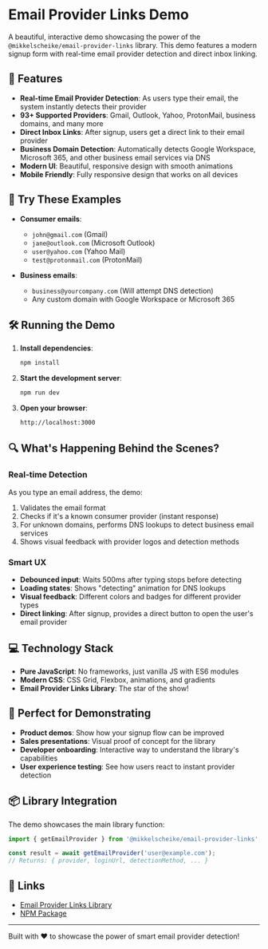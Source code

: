 # Email Provider Links Demo

A beautiful, interactive demo showcasing the power of the `@mikkelscheike/email-provider-links` library. This demo features a modern signup form with real-time email provider detection and direct inbox linking.

## 🚀 Features

- **Real-time Email Provider Detection**: As users type their email, the system instantly detects their provider
- **93+ Supported Providers**: Gmail, Outlook, Yahoo, ProtonMail, business domains, and many more
- **Direct Inbox Links**: After signup, users get a direct link to their email provider
- **Business Domain Detection**: Automatically detects Google Workspace, Microsoft 365, and other business email services via DNS
- **Modern UI**: Beautiful, responsive design with smooth animations
- **Mobile Friendly**: Fully responsive design that works on all devices

## 📧 Try These Examples

- **Consumer emails**: 
  - `john@gmail.com` (Gmail)
  - `jane@outlook.com` (Microsoft Outlook)
  - `user@yahoo.com` (Yahoo Mail)
  - `test@protonmail.com` (ProtonMail)
  
- **Business emails**: 
  - `business@yourcompany.com` (Will attempt DNS detection)
  - Any custom domain with Google Workspace or Microsoft 365

## 🛠️ Running the Demo

1. **Install dependencies**:
   ```bash
   npm install
   ```

2. **Start the development server**:
   ```bash
   npm run dev
   ```

3. **Open your browser**:
   ```
   http://localhost:3000
   ```

## 🔍 What's Happening Behind the Scenes?

### Real-time Detection
As you type an email address, the demo:
1. Validates the email format
2. Checks if it's a known consumer provider (instant response)
3. For unknown domains, performs DNS lookups to detect business email services
4. Shows visual feedback with provider logos and detection methods

### Smart UX
- **Debounced input**: Waits 500ms after typing stops before detecting
- **Loading states**: Shows "detecting" animation for DNS lookups
- **Visual feedback**: Different colors and badges for different provider types
- **Direct linking**: After signup, provides a direct button to open the user's email provider

## 💻 Technology Stack

- **Pure JavaScript**: No frameworks, just vanilla JS with ES6 modules
- **Modern CSS**: CSS Grid, Flexbox, animations, and gradients
- **Email Provider Links Library**: The star of the show!

## 🎯 Perfect for Demonstrating

- **Product demos**: Show how your signup flow can be improved
- **Sales presentations**: Visual proof of concept for the library
- **Developer onboarding**: Interactive way to understand the library's capabilities
- **User experience testing**: See how users react to instant provider detection

## 📦 Library Integration

The demo showcases the main library function:

```javascript
import { getEmailProvider } from '@mikkelscheike/email-provider-links';

const result = await getEmailProvider('user@example.com');
// Returns: { provider, loginUrl, detectionMethod, ... }
```

## 🔗 Links

- [Email Provider Links Library](https://github.com/mikkelscheike/email-provider-links)
- [NPM Package](https://www.npmjs.com/package/@mikkelscheike/email-provider-links)

---

Built with ❤️ to showcase the power of smart email provider detection!
